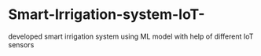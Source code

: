# Smart-Irrigation-system-IoT-
developed smart irrigation system using ML model with help of different IoT sensors
